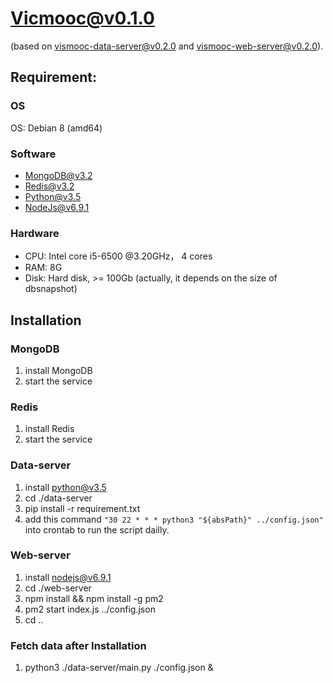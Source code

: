 # Vicmooc@v0.1.0 

(based on [vismooc-data-server@v0.2.0](https://github.com/HKUST-VISLab/vismooc-data-server/releases/tag/v0.2.0) and [vismooc-web-server@v0.2.0](https://github.com/HKUST-VISLab/vismooc-web-server/releases/tag/v0.2.1)).


## Requirement:

### OS
OS: Debian 8 (amd64)


### Software
- MongoDB@v3.2
- Redis@v3.2
- Python@v3.5
- NodeJs@v6.9.1


### Hardware
- CPU: Intel core i5-6500 @3.20GHz， 4 cores
- RAM: 8G
- Disk: Hard disk, >= 100Gb (actually, it depends on the size of dbsnapshot)

## Installation

### MongoDB
1. install MongoDB
2. start the service

### Redis
1. install Redis
2. start the service

### Data-server
1. install python@v3.5
2. cd ./data-server
3. pip install -r requirement.txt
4. add this command `"30 22 * * * python3 "${absPath}" ../config.json"` into crontab to run the script dailly.

### Web-server
1. install nodejs@v6.9.1
2. cd ./web-server
3. npm install && npm install -g pm2
4. pm2 start index.js ../config.json
5. cd ..

### Fetch data after Installation
1. python3 ./data-server/main.py ./config.json &